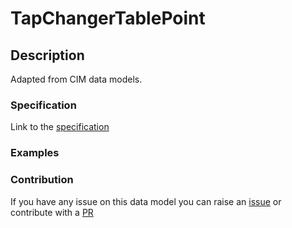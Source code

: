 # TapChangerTablePoint

## Description 

Adapted from CIM data models. 
### Specification

Link to the [specification](https://smart-data-models.github.io/dataModel.EnergyCIM/TapChangerTablePoint/doc/spec.md)
### Examples
### Contribution

 If you have any issue on this data model you can raise an [issue](https://github.com/smart-data-models/dataModel.EnergyCIM/issues)  or contribute with a [PR](https://github.com/smart-data-models/dataModel.EnergyCIM/pulls)